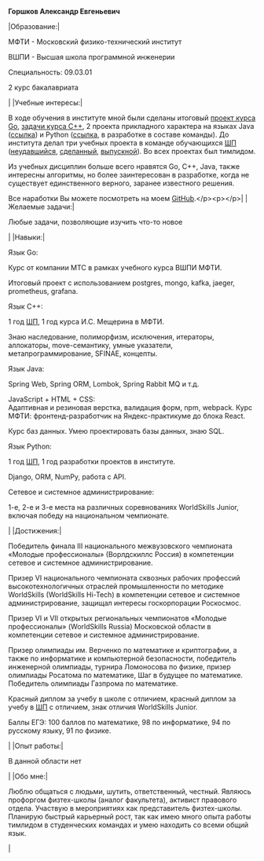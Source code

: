 **Горшков Александр Евгеньевич**

|Образование:|<p></p><p>МФТИ - Московский физико-технический институт</p><p>ВШПИ - Высшая школа программной инженерии</p><p>Специальность: 09.03.01</p><p>2 курс бакалавриата</p><p></p>|
|Учебные интересы:|<p></p><p>В ходе обучения в институте мной были сделаны итоговый [проект курса Go](https://github.com/SOmegaS/Golang-final "https://github.com/SOmegaS/Golang-final"), [задачи курcа C++](https://github.com/SOmegaS/cpp_course_tasks "https://github.com/SOmegaS/cpp_course_tasks"), 2 проекта прикладного характера на языках Java ([ссылка](https://github.com/SOmegaS/mts-teta-final-task "https://github.com/SOmegaS/mts-teta-final-task")) и Python ([ссылка](https://github.com/SOmegaS/Image-Dataset-Parser "https://github.com/SOmegaS/Image-Dataset-Parser"), в разработке в составе команды). До института делал три учебных проекта в команде обучающихся [ШП] ([неудавшийся](https://github.com/SOmegaS/Simple-Votings "https://github.com/SOmegaS/Simple-Votings"), [сделанный](https://github.com/SOmegaS/Pacman "https://github.com/SOmegaS/Pacman"), [выпускной](https://github.com/SOmegaS/TheInviders "https://github.com/SOmegaS/TheInviders")). Во всех проектах был тимлидом.</p><p>Из учебных дисциплин больше всего нравятся Go, C++, Java, также интересны алгоритмы, но более заинтересован в разработке, когда не существует единственного верного, заранее известного решения.</p><p>Все наработки Вы можете посмотреть на моем [GitHub](https://github.com/SOmegaS?tab=repositories "https://github.com/SOmegaS?tab=repositories").</p><p></p>|
|Желаемые задачи:|<p></p><p>Любые задачи, позволяющие изучить что-то новое</p><p></p>|
|Навыки:|<p></p><p>Язык Go:</p><p>Курс от компании МТС в рамках учебного курса ВШПИ МФТИ.</p><p>Итоговый проект с использованием postgres, mongo, kafka, jaeger, prometheus, grafana.</p><p>Язык C++:</p><p>1 год [ШП], 1 год курса И.С. Мещерина в МФТИ.</p><p>Знаю наследование, полиморфизм, исключения, итераторы, аллокаторы, move-семантику, умные указатели, метапрограммирование, SFINAE, концепты.</p><p>Язык Java:</p><p>Spring Web, Spring ORM, Lombok, Spring Rabbit MQ и т.д.</p><p>JavaScript + HTML + CSS:<br>Адаптивная и резиновая верстка, валидация форм, npm, webpack. Курс МФТИ: фронтенд-разработчик на Яндекс-практикуме до блока React.</p><p>Курс баз данных. Умею проектировать базы данных, знаю SQL.</p><p>Язык Python:</p><p>1 год [ШП], 1 год разработки проектов в институте.</p><p>Django, ORM, NumPy, работа с API.</p><p>Сетевое и системное администрирование:</p><p>1-е, 2-е и 3-е места на различных соревнованиях WorldSkills Junior, включая победу на национальном чемпионате.</p><p></p>|
|Достижения:|<p></p><p>Победитель финала III национального межвузовского чемпионата «Молодые профессионалы» (Ворлдскиллс Россия) в компетенции сетевое и системное администрирование.</p><p>Призер VI национального чемпионата сквозных рабочих профессий высокотехнологичных отраслей промышленности по методике WorldSkills (WorldSkills Hi-Tech) в компетенции сетевое и системное администрирование, защищал интересы госкорпорации Роскосмос.</p><p>Призер VI и VII открытых региональных чемпионатов «Молодые профессионалы» (WorldSkills Russia) Московской области в компетенции сетевое и системное администрирование.</p><p>Призер олимпиады им. Верченко по математике и криптографии, а также по информатике и компьютерной безопасности, победитель инженерной олимпиады, турнира Ломоносова по физике, призер олимпиады Росатома по математике, Шаг в будущее по математике. Победитель олимпиады Газпрома по математике.</p><p>Красный диплом за учебу в школе с отличием, красный диплом за учебу в [ШП] с отличием, знак отличия WorldSkills Junior.</p><p>Баллы ЕГЭ: 100 баллов по математике, 98 по информатике, 94 по русскому языку, 91 по физике.</p><p></p>|
|Опыт работы:|<p></p><p>В данной области нет</p><p></p>|
|Обо мне:|<p></p><p>Люблю общаться с людьми, шутить, ответственный, честный. Являюсь профоргом физтех-школы (аналог факультета), активист правового отдела. Участвую в мероприятиях как представитель физтех-школы. Планирую быстрый карьерный рост, так как имею много опыта работы тимлидом в студенческих командах и умею находить со всеми общий язык.</p><p></p>|


[ШП]: https://informatics.ru/ "https://informatics.ru/"


<!--
**SOmegaS/SOmegaS** is a ✨ _special_ ✨ repository because its `README.md` (this file) appears on your GitHub profile.

Here are some ideas to get you started:

- 🔭 I’m currently working on ...
- 🌱 I’m currently learning ...
- 👯 I’m looking to collaborate on ...
- 🤔 I’m looking for help with ...
- 💬 Ask me about ...
- 📫 How to reach me: ...
- 😄 Pronouns: ...
- ⚡ Fun fact: ...
-->
